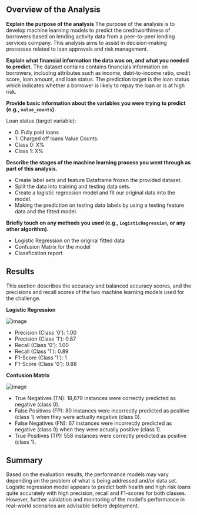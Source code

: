 ## Overview of the Analysis

**Explain the purpose of the analysis**
The purpose of the analysis is to develop machine learning models to predict the creditworthiness of borrowers based on lending activity data from a peer-to-peer lending services company. This analysis aims to assist in decision-making processes related to loan approvals and risk management.

**Explain what financial information the data was on, and what you needed to predict.**
The dataset contains contains financials information on borrowers, including attributes such as income, debt-to-income ratio, credit score, loan amount, and loan status. The prediction target is the loan status which indicates whether a borrower is likely to repay the loan or is at high risk.

**Provide basic information about the variables you were trying to predict (e.g., `value_counts`).**

Loan status (target variable):
- 0: Fully paid loans
- 1: Charged off loans
Value Counts:
- Class 0: X%
- Class 1: X%

**Describe the stages of the machine learning process you went through as part of this analysis.**
- Create label sets and feature Dataframe frozen the provided dataset.
- Split the data into training and testing data sets.
- Create a logistic regression model and fit our original data into the model.
- Making the prediction on testing data labels by using a testing feature data and the fitted model.


**Briefly touch on any methods you used (e.g., `LogisticRegression`, or any other algorithm).**
- Logistic Regression on the original fitted data
- Confusion Matrix for the model
- Classfication report

## Results
This section describes the accuracy and balanced accuracy scores, and the precisions and recall scores of the two machine learning models used for the challenge.

**Logistic Regression**

![image](https://github.com/IMWILLAU/credit-risk-classification/assets/61693472/545ab395-54fa-40a4-9966-c6ce663a4f7f)

- Precision (Class '0'): 1.00
- Precision (Class '1'): 0.87
- Recall (Class '0'): 1.00
- Recall (Class '1'): 0.89
- F1-Score (Class '1'): 1
- F1-Score (Class '0'): 0.88

**Confusion Matrix**

![image](https://github.com/IMWILLAU/credit-risk-classification/assets/61693472/8a1a682f-2165-4022-bdd8-7c4205f9f67f)

- True Negatives (TN): 18,679 instances were correctly predicted as negative (class 0).
- False Positives (FP): 80 instances were incorrectly predicted as positive (class 1) when they were actually negative (class 0).
- False Negatives (FN): 67 instances were incorrectly predicted as negative (class 0) when they were actually positive (class 1).
- True Positives (TP): 558 instances were correctly predicted as positive (class 1).


## Summary

Based on the evaluation results, the performance models may vary depending on the problem of what is being addressed and/or data set. Logistic regression model appears to predict both health and high risk loans quite accurately with high precision, recall and F1-scores for both classes. However, further validation and monitoring of the model's performance in real-world scenarios are advisable before deployment.

